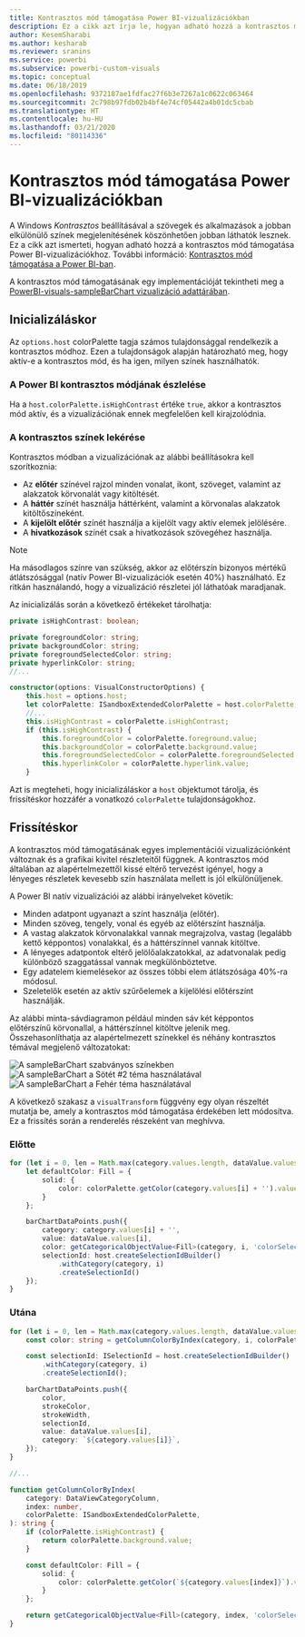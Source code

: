 ```yaml
---
title: Kontrasztos mód támogatása Power BI-vizualizációkban
description: Ez a cikk azt írja le, hogyan adható hozzá a kontrasztos mód támogatása Power BI-vizualizációkhoz.
author: KesemSharabi
ms.author: kesharab
ms.reviewer: sranins
ms.service: powerbi
ms.subservice: powerbi-custom-visuals
ms.topic: conceptual
ms.date: 06/18/2019
ms.openlocfilehash: 9372187ae1fdfac27f6b3e7267a1c0622c063464
ms.sourcegitcommit: 2c798b97fdb02b4bf4e74cf05442a4b01dc5cbab
ms.translationtype: HT
ms.contentlocale: hu-HU
ms.lasthandoff: 03/21/2020
ms.locfileid: "80114336"
---
```

# <a name="high-contrast-mode-support-in-power-bi-visuals"></a>Kontrasztos mód támogatása Power BI-vizualizációkban

A Windows *Kontrasztos* beállításával a szövegek és alkalmazások a jobban elkülönülő színek megjelenítésének köszönhetően jobban láthatók lesznek. Ez a cikk azt ismerteti, hogyan adható hozzá a kontrasztos mód támogatása Power BI-vizualizációkhoz. További információ: [Kontrasztos mód támogatása a Power BI-ban](https://powerbi.microsoft.com/blog/power-bi-desktop-june-2018-feature-summary/#highContrast).

A kontrasztos mód támogatásának egy implementációját tekintheti meg a [PowerBI-visuals-sampleBarChart vizualizáció adattárában](https://github.com/Microsoft/PowerBI-visuals-sampleBarChart/commit/61011c82b66ca0d3321868f1d089c65101ca42e6).

## <a name="on-initialization"></a>Inicializáláskor

Az `options.host` colorPalette tagja számos tulajdonsággal rendelkezik a kontrasztos módhoz. Ezen a tulajdonságok alapján határozható meg, hogy aktív-e a kontrasztos mód, és ha igen, milyen színek használhatók.

### <a name="detect-that-power-bi-is-in-high-contrast-mode"></a>A Power BI kontrasztos módjának észlelése

Ha a `host.colorPalette.isHighContrast` értéke `true`, akkor a kontrasztos mód aktív, és a vizualizációnak ennek megfelelően kell kirajzolódnia.

### <a name="get-high-contrast-colors"></a>A kontrasztos színek lekérése

Kontrasztos módban a vizualizációnak az alábbi beállításokra kell szorítkoznia:

* Az **előtér** színével rajzol minden vonalat, ikont, szöveget, valamint az alakzatok körvonalát vagy kitöltését.
* A **háttér** színét használja háttérként, valamint a körvonalas alakzatok kitöltőszíneként.
* A **kijelölt előtér** színét használja a kijelölt vagy aktív elemek jelölésére.
* A **hivatkozások** színét csak a hivatkozások szövegéhez használja.

> [!NOTE]
> Ha másodlagos színre van szükség, akkor az előtérszín bizonyos mértékű átlátszósággal (natív Power BI-vizualizációk esetén 40%) használható. Ez ritkán használandó, hogy a vizualizáció részletei jól láthatóak maradjanak.

Az inicializálás során a következő értékeket tárolhatja:

```typescript
private isHighContrast: boolean;

private foregroundColor: string;
private backgroundColor: string;
private foregroundSelectedColor: string;
private hyperlinkColor: string;
//...

constructor(options: VisualConstructorOptions) {
    this.host = options.host;
    let colorPalette: ISandboxExtendedColorPalette = host.colorPalette;
    //...
    this.isHighContrast = colorPalette.isHighContrast;
    if (this.isHighContrast) {
        this.foregroundColor = colorPalette.foreground.value;
        this.backgroundColor = colorPalette.background.value;
        this.foregroundSelectedColor = colorPalette.foregroundSelected.value;
        this.hyperlinkColor = colorPalette.hyperlink.value;
    }
```

Azt is megteheti, hogy inicializáláskor a `host` objektumot tárolja, és frissítéskor hozzáfér a vonatkozó `colorPalette` tulajdonságokhoz.

## <a name="on-update"></a>Frissítéskor

A kontrasztos mód támogatásának egyes implementációi vizualizációnként változnak és a grafikai kivitel részleteitől függnek. A kontrasztos mód általában az alapértelmezettől kissé eltérő tervezést igényel, hogy a lényeges részletek kevesebb szín használata mellett is jól elkülönüljenek.

A Power BI natív vizualizációi az alábbi irányelveket követik:

* Minden adatpont ugyanazt a színt használja (előtér).
* Minden szöveg, tengely, vonal és egyéb az előtérszínt használja.
* A vastag alakzatok körvonalakkal vannak megrajzolva, vastag (legalább kettő képpontos) vonalakkal, és a háttérszínnel vannak kitöltve.
* A lényeges adatpontok eltérő jelölőalakzatokkal, az adatvonalak pedig különböző szaggatással vannak megkülönböztetve.
* Egy adatelem kiemelésekor az összes többi elem átlátszósága 40%-ra módosul.
* Szeletelők esetén az aktív szűrőelemek a kijelölési előtérszínt használják.

Az alábbi minta-sávdiagramon például minden sáv két képpontos előtérszínű körvonallal, a háttérszínnel kitöltve jelenik meg. Összehasonlíthatja az alapértelmezett színekkel és néhány kontrasztos témával megjelenő változatokat:

![A sampleBarChart szabványos színekben](media/high-contrast-support/hc-samplebarchart-standard.png)
![A sampleBarChart a *Sötét #2* téma használatával](media/high-contrast-support/hc-samplebarchart-dark2.png)
![A sampleBarChart a *Fehér* téma használatával](media/high-contrast-support/hc-samplebarchart-white.png)

A következő szakasz a `visualTransform` függvény egy olyan részeltét mutatja be, amely a kontrasztos mód támogatása érdekében lett módosítva. Ez a frissítés során a renderelés részeként van meghívva.

### <a name="before"></a>Előtte

```typescript
for (let i = 0, len = Math.max(category.values.length, dataValue.values.length); i < len; i++) {
    let defaultColor: Fill = {
        solid: {
            color: colorPalette.getColor(category.values[i] + '').value
        }
    };

    barChartDataPoints.push({
        category: category.values[i] + '',
        value: dataValue.values[i],
        color: getCategoricalObjectValue<Fill>(category, i, 'colorSelector', 'fill', defaultColor).solid.color,
        selectionId: host.createSelectionIdBuilder()
            .withCategory(category, i)
            .createSelectionId()
    });
}
```

### <a name="after"></a>Utána

```typescript
for (let i = 0, len = Math.max(category.values.length, dataValue.values.length); i < len; i++) {
    const color: string = getColumnColorByIndex(category, i, colorPalette);

    const selectionId: ISelectionId = host.createSelectionIdBuilder()
        .withCategory(category, i)
        .createSelectionId();

    barChartDataPoints.push({
        color,
        strokeColor,
        strokeWidth,
        selectionId,
        value: dataValue.values[i],
        category: `${category.values[i]}`,
    });
}

//...

function getColumnColorByIndex(
    category: DataViewCategoryColumn,
    index: number,
    colorPalette: ISandboxExtendedColorPalette,
): string {
    if (colorPalette.isHighContrast) {
        return colorPalette.background.value;
    }

    const defaultColor: Fill = {
        solid: {
            color: colorPalette.getColor(`${category.values[index]}`).value,
        }
    };

    return getCategoricalObjectValue<Fill>(category, index, 'colorSelector', 'fill', defaultColor).solid.color;
}
```
